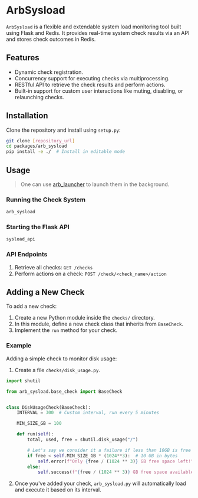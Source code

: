 # ArbSysload

`ArbSysload` is a flexible and extendable system load monitoring tool built using Flask and Redis. It provides real-time system check results via an API and stores check outcomes in Redis.

## Features

- Dynamic check registration.
- Concurrency support for executing checks via multiprocessing.
- RESTful API to retrieve the check results and perform actions.
- Built-in support for custom user interactions like muting, disabling, or relaunching checks.

## Installation

Clone the repository and install using `setup.py`:

```bash
git clone [repository_url]
cd packages/arb_sysload
pip install -e ./  # Install in editable mode
```

## Usage

> One can use [arb_launcher](../../packages/arb_launcher/README.md) to launch them in the background.

### Running the Check System

```bash
arb_sysload
```

### Starting the Flask API

```bash
sysload_api
```

### API Endpoints

1. Retrieve all checks: `GET /checks`
2. Perform actions on a check: `POST /check/<check_name>/action`

## Adding a New Check

To add a new check:

1. Create a new Python module inside the `checks/` directory.
2. In this module, define a new check class that inherits from `BaseCheck`.
3. Implement the `run` method for your check.

### Example

Adding a simple check to monitor disk usage:

1. Create a file `checks/disk_usage.py`.

```python
import shutil

from arb_sysload.base_check import BaseCheck


class DiskUsageCheck(BaseCheck):
    INTERVAL = 300  # Custom interval, run every 5 minutes

    MIN_SIZE_GB = 100

    def run(self):
        total, used, free = shutil.disk_usage("/")

        # Let's say we consider it a failure if less than 10GB is free
        if free < self.MIN_SIZE_GB * (1024**3):  # 10 GB in bytes
            self.error(f"Only {free / (1024 ** 3)} GB free space left!")
        else:
            self.success(f"{free / (1024 ** 3)} GB free space available.")

```

2. Once you've added your check, `arb_sysload.py` will automatically load and execute it based on its interval.
